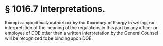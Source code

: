 # § 1016.7   Interpretations.

Except as specifically authorized by the Secretary of Energy in writing, no interpretation of the meaning of the regulations in this part by any officer or employee of DOE other than a written interpretation by the General Counsel will be recognized to be binding upon DOE.




